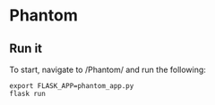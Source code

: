 # Phantom

## Run it
To start, navigate to /Phantom/ and run the following:
```
export FLASK_APP=phantom_app.py
flask run
```